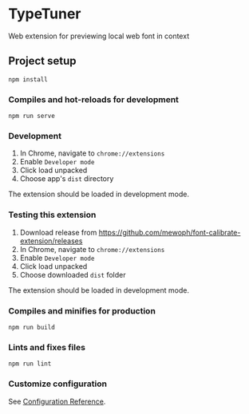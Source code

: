 # TypeTuner

Web extension for previewing local web font in context

## Project setup
```
npm install
```

### Compiles and hot-reloads for development
```
npm run serve
```

### Development
1. In Chrome, navigate to `chrome://extensions`
2. Enable `Developer mode`
3. Click load unpacked
4. Choose app's `dist` directory

The extension should be loaded in development mode.

### Testing this extension
1. Download release from https://github.com/mewoph/font-calibrate-extension/releases
2. In Chrome, navigate to `chrome://extensions`
2. Enable `Developer mode`
3. Click load unpacked
4. Choose downloaded `dist` folder

The extension should be loaded in development mode.

### Compiles and minifies for production
```
npm run build
```

### Lints and fixes files
```
npm run lint
```

### Customize configuration
See [Configuration Reference](https://cli.vuejs.org/config/).

